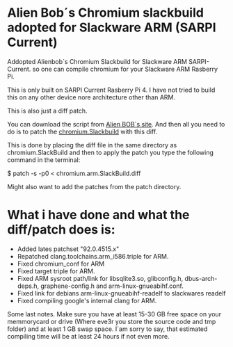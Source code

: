 # Alien Bob´s Chromium slackbuild adopted for Slackware ARM (SARPI Current)
Addopted Alienbob´s Chromium Slackbuild for Slackware ARM SARPI-Current.
so one can compile chromium for your Slackware ARM Rasberry Pi.

This is only built on SARPI Current Rasberry Pi 4.
I have not tried to build this on any other device nore architecture other than ARM.

This is also just a diff patch.

You can download the script from [Alien BOB´s site](http://www.slackware.com/~alien/slackbuilds).
And then all you need to do is to patch the [chromium.Slackbuild](http://www.slackware.com/~alien/slackbuilds/chromium/build/) with this diff.

This is done by placing the diff file in the same directory as chromium.SlackBuild
and then to apply the patch you type the following command in the terminal:

$ patch -s -p0 < chromium.arm.SlackBuild.diff

Might also want to add the patches from the patch directory.

# What i have done and what the diff/patch does is:
* Added lates patchset "92.0.4515.x"
* Repatched clang.toolchains.arm_i586.triple for ARM.
* Fixed chromium_conf for ARM
* Fixed target triple for ARM.
* Fixed ARM sysroot path/link for libsqlite3.so, glibconfig.h,
dbus-arch-deps.h, graphene-config.h and arm-linux-gnueabihf.conf.
* Fixed link for debians arm-linux-gnueabihf-readelf to slackwares readelf
* Fixed compiling google's internal clang for ARM.

Some last notes.
Make sure you have at least 15-30 GB free space on your memmorycard or drive (Where eve3r you store the source code and tmp folder) and at least 1 GB swap space.
I´am sorry to say, that estimated compiling time will be at least 24 hours if not even more.
